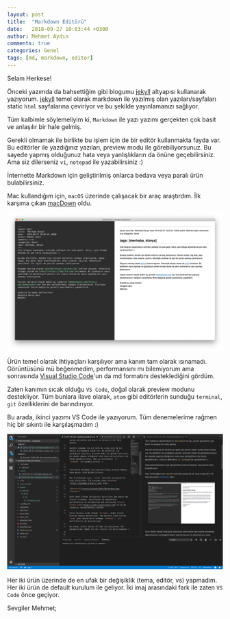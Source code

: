 ```yaml
---
layout: post
title:  "Markdown Editörü"
date:   2018-09-27 10:03:44 +0300
author: Mehmet Aydın
comments: true
categories: Genel
tags: [md, markdown, editor]
---
```

Selam Herkese!

Önceki yazımda da bahsettiğim gibi blogumu [jekyll](https://jekyllrb.com) altyapısı kullanarak yazıyorum. [jekyll](https://jekyllrb.com) temel olarak markdown ile yazılmış olan yazıları/sayfaları static `html` sayfalarına çeviriyor ve bu şekilde yayınlamanızı sağlıyor.

Tüm kalbimle söylemeliyim ki, `Markdown` ile yazı yazımı gerçekten çok basit ve anlaşılır bir hale gelmiş. 

Gerekli olmamak ile birlikte bu işlem için de bir editör kullanmakta fayda var. Bu editörler ile yazdığınız yazıları, preview modu ile görebiliyorsunuz. Bu sayede yapmış olduğunuz hata veya yanlışlıkların da önüne geçebilirsiniz. Ama siz dilerseniz `vi`, `notepad` ile yazabilirsiniz :)


İnternette Markdown için geliştirilmiş onlarca bedava veya paralı ürün bulabilirsiniz.

Mac kullandığım için, `macOS` üzerinde çalışacak bir araç araştırdım. İlk karşıma çıkan [macDown](https://macdown.uranusjr.com) oldu.

![MacDown](/assets/uploads/2018/10/macdown.png "MacDown")

Ürün temel olarak ihtiyaçları karşılıyor ama kanım tam olarak ısınamadı. Görüntüsünü mü beğenmedim, performansını mı bilemiyorum ama sonrasında [Visual Studio Code](https://code.visualstudio.com)'un da md formatını desteklediğini gördüm. 

Zaten kanımın sıcak olduğu `VS Code`, doğal olarak preview modunu destekliyor. Tüm bunlara ilave olarak, `atom` gibi editörlerin sunduğu `terminal`, `git` özelliklerini de barındırıyor. 

Bu arada, ikinci yazımı VS Code ile yazıyorum. Tüm denemelerime rağmen hiç bir sıkıntı ile karşılaşmadım :)

![VS Code](/assets/uploads/2018/10/vscode.png "VS Code")

Her iki ürün üzerinde de en ufak bir değişiklik (tema, editör, vs) yapmadım. Her iki ürün de default kurulum ile geliyor. İki imaj arasındaki fark ile zaten `VS Code` önce geçiyor.

Sevgiler
Mehmet;
